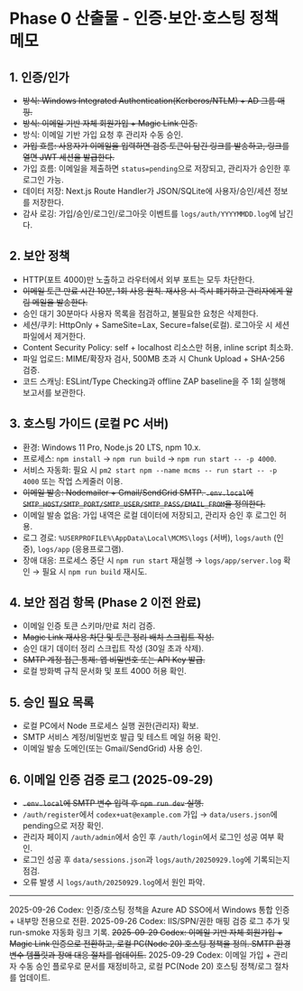 # Phase 0 산출물 - 인증·보안·호스팅 정책 메모

## 1. 인증/인가
- ~~방식: Windows Integrated Authentication(Kerberos/NTLM) + AD 그룹 매핑.~~
- ~~방식: 이메일 기반 자체 회원가입 + Magic Link 인증.~~
- 방식: 이메일 기반 가입 요청 후 관리자 수동 승인.
- ~~가입 흐름: 사용자가 이메일을 입력하면 검증 토큰이 담긴 링크를 발송하고, 링크를 열면 JWT 세션을 발급한다.~~
- 가입 흐름: 이메일을 제출하면 `status=pending`으로 저장되고, 관리자가 승인한 후 로그인 가능.
- 데이터 저장: Next.js Route Handler가 JSON/SQLite에 사용자/승인/세션 정보를 저장한다.
- 감사 로깅: 가입/승인/로그인/로그아웃 이벤트를 `logs/auth/YYYYMMDD.log`에 남긴다.

## 2. 보안 정책
- HTTP(포트 4000)만 노출하고 라우터에서 외부 포트는 모두 차단한다.
- ~~이메일 토큰 만료 시간 10분, 1회 사용 원칙. 재사용 시 즉시 폐기하고 관리자에게 알림 메일을 발송한다.~~
- 승인 대기 30분마다 사용자 목록을 점검하고, 불필요한 요청은 삭제한다.
- 세션/쿠키: HttpOnly + SameSite=Lax, Secure=false(로컬). 로그아웃 시 세션 파일에서 제거한다.
- Content Security Policy: self + localhost 리소스만 허용, inline script 최소화.
- 파일 업로드: MIME/확장자 검사, 500MB 초과 시 Chunk Upload + SHA-256 검증.
- 코드 스캐닝: ESLint/Type Checking과 offline ZAP baseline을 주 1회 실행해 보고서를 보관한다.

## 3. 호스팅 가이드 (로컬 PC 서버)
- 환경: Windows 11 Pro, Node.js 20 LTS, npm 10.x.
- 프로세스: `npm install` → `npm run build` → `npm run start -- -p 4000`.
- 서비스 자동화: 필요 시 `pm2 start npm --name mcms -- run start -- -p 4000` 또는 작업 스케줄러 이용.
- ~~이메일 발송: Nodemailer + Gmail/SendGrid SMTP. `.env.local`에 `SMTP_HOST/SMTP_PORT/SMTP_USER/SMTP_PASS/EMAIL_FROM`을 정의한다.~~
- 이메일 발송 없음: 가입 내역은 로컬 데이터에 저장되고, 관리자 승인 후 로그인 허용.
- 로그 경로: `%USERPROFILE%\AppData\Local\MCMS\logs` (서버), `logs/auth` (인증), `logs/app` (응용프로그램).
- 장애 대응: 프로세스 중단 시 `npm run start` 재실행 → `logs/app/server.log` 확인 → 필요 시 `npm run build` 재시도.

## 4. 보안 점검 항목 (Phase 2 이전 완료)
- 이메일 인증 토큰 스키마/만료 처리 검증.
- ~~Magic Link 재사용 차단 및 토큰 정리 배치 스크립트 작성.~~
- 승인 대기 데이터 정리 스크립트 작성 (30일 초과 삭제).
- ~~SMTP 계정 접근 통제: 앱 비밀번호 또는 API Key 발급.~~
- 로컬 방화벽 규칙 문서화 및 포트 4000 허용 확인.

## 5. 승인 필요 목록
- 로컬 PC에서 Node 프로세스 실행 권한(관리자) 확보.
- SMTP 서비스 계정/비밀번호 발급 및 테스트 메일 허용 확인.
- 이메일 발송 도메인(또는 Gmail/SendGrid) 사용 승인.

## 6. 이메일 인증 검증 로그 (2025-09-29)
- ~~`.env.local`에 SMTP 변수 입력 후 `npm run dev` 실행.~~
- `/auth/register`에서 `codex+uat@example.com` 가입 → `data/users.json`에 pending으로 저장 확인.
- 관리자 페이지 `/auth/admin`에서 승인 후 `/auth/login`에서 로그인 성공 여부 확인.
- 로그인 성공 후 `data/sessions.json`과 `logs/auth/20250929.log`에 기록되는지 점검.
- 오류 발생 시 `logs/auth/20250929.log`에서 원인 파악.

---
2025-09-26 Codex: 인증/호스팅 정책을 Azure AD SSO에서 Windows 통합 인증 + 내부망 전용으로 전환.
2025-09-26 Codex: IIS/SPN/권한 매핑 검증 로그 추가 및 run-smoke 자동화 링크 기록.
~~2025-09-29 Codex: 이메일 기반 자체 회원가입 + Magic Link 인증으로 전환하고, 로컬 PC(Node 20) 호스팅 정책을 정의. SMTP 환경 변수 템플릿과 장애 대응 절차를 업데이트.~~
2025-09-29 Codex: 이메일 가입 + 관리자 수동 승인 플로우로 문서를 재정비하고, 로컬 PC(Node 20) 호스팅 정책/로그 절차를 업데이트.

